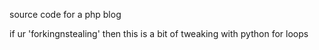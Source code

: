source code for a php blog

if ur 'forkingnstealing' then this is a bit of tweaking with python for loops
